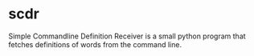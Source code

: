 scdr
====

Simple Commandline Definition Receiver is a small python program that fetches definitions of words from the command line.
